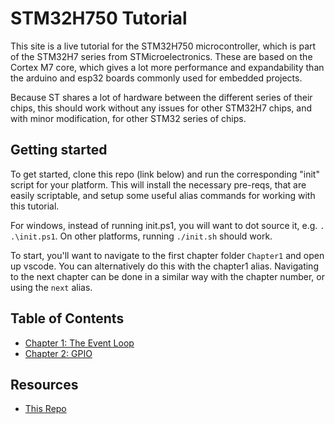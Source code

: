 # STM32H750 Tutorial

This site is a live tutorial for the STM32H750 microcontroller, which is part of the STM32H7 series from STMicroelectronics. These are based on the Cortex M7 core, which gives a lot more performance and expandability than the arduino and esp32 boards commonly used for embedded projects.

Because ST shares a lot of hardware between the different series of their chips, this should work without any issues for other STM32H7 chips, and with minor modification, for other STM32 series of chips.

## Getting started

To get started, clone this repo (link below) and run the corresponding "init" script for your platform. This will install the necessary pre-reqs, that are easily scriptable, and setup some useful alias commands for working with this tutorial.

For windows, instead of running init.ps1, you will want to dot source it, e.g. `. .\init.ps1`. On other platforms, running `./init.sh` should work.

To start, you'll want to navigate to the first chapter folder `Chapter1` and open up vscode. You can alternatively do this with the chapter1 alias. Navigating to the next chapter can be done in a similar way with the chapter number, or using the `next` alias.

## Table of Contents

- [Chapter 1: The Event Loop](chapter1)
- [Chapter 2: GPIO](chapter2)

## Resources

- [This Repo](https://github.com/mikeliddle/stm32h7xxTutorial)
